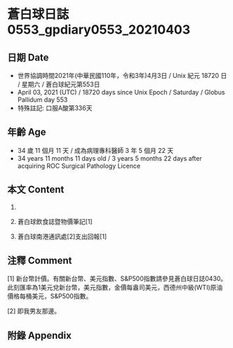 [_metadata_:encoding]: - "utf-8"
[_metadata_:language]: - "zh-Hant-TW"
[_metadata_:fileformat]: - "markdown"
[_metadata_:MIME_type]: - "text/plain"
[_metadata_:markdown_version]: - "commonmark version 0.29"
[_metadata_:markdown_spec]: - "https://spec.commonmark.org/0.29/"

# 蒼白球日誌0553_gpdiary0553_20210403 #

## 日期 Date ##

* 世界協調時間2021年(中華民國110年，令和3年)4月3日 / Unix 紀元 18720 日 / 星期六 / 蒼白球紀元第553日
* April 03, 2021 (UTC) / 18720 days since Unix Epoch / Saturday / Globus Pallidum day 553
* 特殊註記: 口服A酸第336天

## 年齡 Age ##

* 34 歲 11 個月 11 天 / 成為病理專科醫師 3 年 5 個月 22 天
* 34 years 11 months 11 days old / 3 years 5 months 22 days after acquiring ROC Surgical Pathology Licence

## 本文 Content ##

1. 

    
2. 蒼白球飲食誌暨物價筆記[1]

    
3. 蒼白球南港通訊處[2]支出回報[1]

    

## 注釋 Comment ##

[1] 新台幣計價。有關新台幣、美元指數、S&P500指數請參見蒼白球日誌0430。此刻匯率為1美元兌新台幣，美元指數，金價每盎司美元，西德州中級(WTI)原油價格每桶美元，S&P500指數。


[2] 即我男友那邊。



## 附錄 Appendix ##

